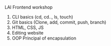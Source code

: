 LAI Frontend workshop

1) CLI basics (cd, cd.., ls, touch)
2) Git basics (Clone, add, commit, push, branch)
3) HTML, CSS, JS
4) Editing website 
5) OOP Principal of encapsulation
